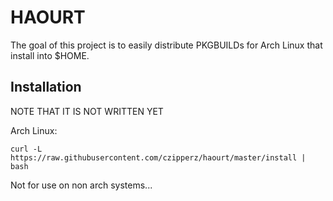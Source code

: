 # HAOURT

The goal of this project is to easily distribute PKGBUILDs for Arch Linux that install into $HOME.

## Installation

NOTE THAT IT IS NOT WRITTEN YET

Arch Linux:

	curl -L https://raw.githubusercontent.com/czipperz/haourt/master/install | bash

Not for use on non arch systems...
